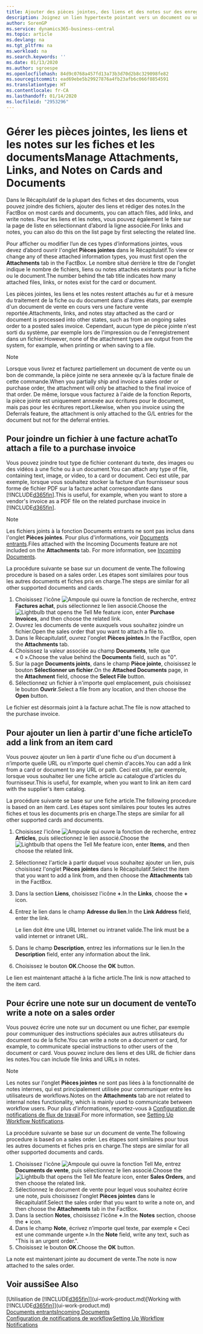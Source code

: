 ```yaml
---
title: Ajouter des pièces jointes, des liens et des notes sur des enregistrements | Microsoft Docs
description: Joignez un lien hypertexte pointant vers un document ou un site Web à un enregistrement spécifique, tel qu'une fiche client ou un document.
author: SorenGP
ms.service: dynamics365-business-central
ms.topic: article
ms.devlang: na
ms.tgt_pltfrm: na
ms.workload: na
ms.search.keywords: ''
ms.date: 01/13/2020
ms.author: sgroespe
ms.openlocfilehash: 84d9c0768a457fd13a73b3d70d2b8c329098fe82
ms.sourcegitcommit: ead69ebe5b29927876a4fb23afb6c066f8854591
ms.translationtype: HT
ms.contentlocale: fr-CA
ms.lasthandoff: 01/14/2020
ms.locfileid: "2953296"
---
```

# <a name="manage-attachments-links-and-notes-on-cards-and-documents"></a><span data-ttu-id="2cfb8-103">Gérer les pièces jointes, les liens et les notes sur les fiches et les documents</span><span class="sxs-lookup"><span data-stu-id="2cfb8-103">Manage Attachments, Links, and Notes on Cards and Documents</span></span>

<span data-ttu-id="2cfb8-104">Dans le Récapitulatif de la plupart des fiches et des documents, vous pouvez joindre des fichiers, ajouter des liens et rédiger des notes.</span><span class="sxs-lookup"><span data-stu-id="2cfb8-104">In the FactBox on most cards and documents, you can attach files, add links, and write notes.</span></span> <span data-ttu-id="2cfb8-105">Pour les liens et les notes, vous pouvez également le faire sur la page de liste en sélectionnant d’abord la ligne associée.</span><span class="sxs-lookup"><span data-stu-id="2cfb8-105">For links and notes, you can also do this on the list page by first selecting the related line.</span></span>

<span data-ttu-id="2cfb8-106">Pour afficher ou modifier l’un de ces types d’informations jointes, vous devez d’abord ouvrir l'onglet **Pièces jointes** dans le Récapitulatif.</span><span class="sxs-lookup"><span data-stu-id="2cfb8-106">To view or change any of these attached information types, you must first open the **Attachments** tab in the FactBox.</span></span> <span data-ttu-id="2cfb8-107">Le nombre situé derrière le titre de l'onglet indique le nombre de fichiers, liens ou notes attachés existants pour la fiche ou le document.</span><span class="sxs-lookup"><span data-stu-id="2cfb8-107">The number behind the tab title indicates how many attached files, links, or notes exist for the card or document.</span></span>

<span data-ttu-id="2cfb8-108">Les pièces jointes, les liens et les notes restent attachés au fur et à mesure du traitement de la fiche ou du document dans d'autres états, par exemple d'un document de vente en cours vers une facture vente reportée.</span><span class="sxs-lookup"><span data-stu-id="2cfb8-108">Attachments, links, and notes stay attached as the card or document is processed into other states, such as from an ongoing sales order to a posted sales invoice.</span></span> <span data-ttu-id="2cfb8-109">Cependant, aucun type de pièce jointe n'est sorti du système, par exemple lors de l'impression ou de l'enregistrement dans un fichier.</span><span class="sxs-lookup"><span data-stu-id="2cfb8-109">However, none of the attachment types are output from the system, for example, when printing or when saving to a file.</span></span>

> [!NOTE]
> <span data-ttu-id="2cfb8-110">Lorsque vous livrez et facturez partiellement un document de vente ou un bon de commande, la pièce jointe ne sera annexée qu'à la facture finale de cette commande.</span><span class="sxs-lookup"><span data-stu-id="2cfb8-110">When you partially ship and invoice a sales order or purchase order, the attachment will only be attached to the final invoice of that order.</span></span> <span data-ttu-id="2cfb8-111">De même, lorsque vous facturez à l'aide de la fonction Reports, la pièce jointe est uniquement annexée aux écritures pour le document, mais pas pour les écritures report.</span><span class="sxs-lookup"><span data-stu-id="2cfb8-111">Likewise, when you invoice using the Deferrals feature, the attachment is only attached to the G/L entries for the document but not for the deferral entries.</span></span>

## <a name="to-attach-a-file-to-a-purchase-invoice"></a><span data-ttu-id="2cfb8-112">Pour joindre un fichier à une facture achat</span><span class="sxs-lookup"><span data-stu-id="2cfb8-112">To attach a file to a purchase invoice</span></span>
<span data-ttu-id="2cfb8-113">Vous pouvez joindre tout type de fichier contenant du texte, des images ou des vidéos à une fiche ou à un document.</span><span class="sxs-lookup"><span data-stu-id="2cfb8-113">You can attach any type of file, containing text, image, or video, to a card or document.</span></span> <span data-ttu-id="2cfb8-114">Ceci est utile, par exemple, lorsque vous souhaitez stocker la facture d’un fournisseur sous forme de fichier PDF sur la facture achat correspondante dans [!INCLUDE[d365fin](includes/d365fin_md.md)].</span><span class="sxs-lookup"><span data-stu-id="2cfb8-114">This is useful, for example, when you want to store a vendor's invoice as a PDF file on the related purchase invoice in [!INCLUDE[d365fin](includes/d365fin_md.md)].</span></span>

> [!NOTE]
> <span data-ttu-id="2cfb8-115">Les fichiers joints à la fonction Documents entrants ne sont pas inclus dans l'onglet **Pièces jointes**. Pour plus d'informations, voir [Documents entrants](across-income-documents.md).</span><span class="sxs-lookup"><span data-stu-id="2cfb8-115">Files attached with the Incoming Documents feature are not included on the **Attachments** tab. For more information, see [Incoming Documents](across-income-documents.md).</span></span>

<span data-ttu-id="2cfb8-116">La procédure suivante se base sur un document de vente.</span><span class="sxs-lookup"><span data-stu-id="2cfb8-116">The following procedure is based on a sales order.</span></span> <span data-ttu-id="2cfb8-117">Les étapes sont similaires pour tous les autres documents et fiches pris en charge.</span><span class="sxs-lookup"><span data-stu-id="2cfb8-117">The steps are similar for all other supported documents and cards.</span></span>

1. <span data-ttu-id="2cfb8-118">Choisissez l'icône ![Ampoule qui ouvre la fonction de recherche](media/ui-search/search_small.png "Dites-moi ce que vous voulez faire"), entrez **Factures achat**, puis sélectionnez le lien associé.</span><span class="sxs-lookup"><span data-stu-id="2cfb8-118">Choose the ![Lightbulb that opens the Tell Me feature](media/ui-search/search_small.png "Tell me what you want to do") icon, enter **Purchase Invoices**, and then choose the related link.</span></span>
2. <span data-ttu-id="2cfb8-119">Ouvrez les documents de vente auxquels vous souhaitez joindre un fichier.</span><span class="sxs-lookup"><span data-stu-id="2cfb8-119">Open the sales order that you want to attach a file to.</span></span>
3. <span data-ttu-id="2cfb8-120">Dans le Récapitulatif, ouvrez l'onglet **Pièces jointes**.</span><span class="sxs-lookup"><span data-stu-id="2cfb8-120">In the FactBox, open the **Attachments** tab.</span></span>
4. <span data-ttu-id="2cfb8-121">Choisissez la valeur associée au champ **Documents**, telle que « 0 ».</span><span class="sxs-lookup"><span data-stu-id="2cfb8-121">Choose the value behind the **Documents** field, such as "0".</span></span>
5. <span data-ttu-id="2cfb8-122">Sur la page **Documents joints**, dans le champ **Pièce jointe**, choisissez le bouton **Sélectionner un fichier**.</span><span class="sxs-lookup"><span data-stu-id="2cfb8-122">On the **Attached Documents** page, in the **Attachment** field, choose the **Select File** button.</span></span>
5. <span data-ttu-id="2cfb8-123">Sélectionnez un fichier à n'importe quel emplacement, puis choisissez le bouton **Ouvrir**.</span><span class="sxs-lookup"><span data-stu-id="2cfb8-123">Select a file from any location, and then choose the **Open** button.</span></span>

<span data-ttu-id="2cfb8-124">Le fichier est désormais joint à la facture achat.</span><span class="sxs-lookup"><span data-stu-id="2cfb8-124">The file is now attached to the purchase invoice.</span></span>

## <a name="to-add-a-link-from-an-item-card"></a><span data-ttu-id="2cfb8-125">Pour ajouter un lien à partir d'une fiche article</span><span class="sxs-lookup"><span data-stu-id="2cfb8-125">To add a link from an item card</span></span>
<span data-ttu-id="2cfb8-126">Vous pouvez ajouter un lien à partir d'une fiche ou d'un document à n’importe quelle URL ou n’importe quel chemin d'accès.</span><span class="sxs-lookup"><span data-stu-id="2cfb8-126">You can add a link from a card or document to any URL or path.</span></span> <span data-ttu-id="2cfb8-127">Ceci est utile, par exemple, lorsque vous souhaitez lier une fiche article au catalogue d'articles du fournisseur.</span><span class="sxs-lookup"><span data-stu-id="2cfb8-127">This is useful, for example, when you want to link an item card with the supplier's item catalog.</span></span>

<span data-ttu-id="2cfb8-128">La procédure suivante se base sur une fiche article.</span><span class="sxs-lookup"><span data-stu-id="2cfb8-128">The following procedure is based on an item card.</span></span> <span data-ttu-id="2cfb8-129">Les étapes sont similaires pour toutes les autres fiches et tous les documents pris en charge.</span><span class="sxs-lookup"><span data-stu-id="2cfb8-129">The steps are similar for all other supported cards and documents.</span></span>

1. <span data-ttu-id="2cfb8-130">Choisissez l'icône ![Ampoule qui ouvre la fonction de recherche](media/ui-search/search_small.png "Dites-moi ce que vous voulez faire"), entrez **Articles**, puis sélectionnez le lien associé.</span><span class="sxs-lookup"><span data-stu-id="2cfb8-130">Choose the ![Lightbulb that opens the Tell Me feature](media/ui-search/search_small.png "Tell me what you want to do") icon, enter **Items**, and then choose the related link.</span></span>
2. <span data-ttu-id="2cfb8-131">Sélectionnez l'article à partir duquel vous souhaitez ajouter un lien, puis choisissez l'onglet **Pièces jointes** dans le Récapitulatif.</span><span class="sxs-lookup"><span data-stu-id="2cfb8-131">Select the item that you want to add a link from, and then choose the **Attachments** tab in the FactBox.</span></span>
3. <span data-ttu-id="2cfb8-132">Dans la section **Liens**, choisissez l'icône **+**.</span><span class="sxs-lookup"><span data-stu-id="2cfb8-132">In the **Links**, choose the **+** icon.</span></span>
4. <span data-ttu-id="2cfb8-133">Entrez le lien dans le champ **Adresse du lien**.</span><span class="sxs-lookup"><span data-stu-id="2cfb8-133">In the **Link Address** field, enter the link.</span></span>

    <span data-ttu-id="2cfb8-134">Le lien doit être une URL Internet ou intranet valide.</span><span class="sxs-lookup"><span data-stu-id="2cfb8-134">The link must be a valid internet or intranet URL.</span></span>

5. <span data-ttu-id="2cfb8-135">Dans le champ **Description**, entrez les informations sur le lien.</span><span class="sxs-lookup"><span data-stu-id="2cfb8-135">In the **Description** field, enter any information about the link.</span></span>  
6. <span data-ttu-id="2cfb8-136">Choisissez le bouton **OK**.</span><span class="sxs-lookup"><span data-stu-id="2cfb8-136">Choose the **OK** button.</span></span>

<span data-ttu-id="2cfb8-137">Le lien est maintenant attaché à la fiche article.</span><span class="sxs-lookup"><span data-stu-id="2cfb8-137">The link is now attached to the item card.</span></span>  

## <a name="to-write-a-note-on-a-sales-order"></a><span data-ttu-id="2cfb8-138">Pour écrire une note sur un document de vente</span><span class="sxs-lookup"><span data-stu-id="2cfb8-138">To write a note on a sales order</span></span>
<span data-ttu-id="2cfb8-139">Vous pouvez écrire une note sur un document ou une ficher, par exemple pour communiquer des instructions spéciales aux autres utilisateurs du document ou de la fiche.</span><span class="sxs-lookup"><span data-stu-id="2cfb8-139">You can write a note on a document or card, for example, to communicate special instructions to other users of the document or card.</span></span> <span data-ttu-id="2cfb8-140">Vous pouvez inclure des liens et des URL de fichier dans les notes.</span><span class="sxs-lookup"><span data-stu-id="2cfb8-140">You can include file links and URLs in notes.</span></span>

> [!NOTE]
> <span data-ttu-id="2cfb8-141">Les notes sur l'onglet **Pièces jointes** ne sont pas liées à la fonctionnalité de notes internes, qui est principalement utilisée pour communiquer entre les utilisateurs de workflows.</span><span class="sxs-lookup"><span data-stu-id="2cfb8-141">Notes on the **Attachments** tab are not related to internal notes functionality, which is mainly used to communicate between workflow users.</span></span> <span data-ttu-id="2cfb8-142">Pour plus d'informations, reportez-vous à [Configuration de notifications de flux de travail](across-setting-up-workflow-notifications.md).</span><span class="sxs-lookup"><span data-stu-id="2cfb8-142">For more information, see [Setting Up Workflow Notifications](across-setting-up-workflow-notifications.md).</span></span>

<span data-ttu-id="2cfb8-143">La procédure suivante se base sur un document de vente.</span><span class="sxs-lookup"><span data-stu-id="2cfb8-143">The following procedure is based on a sales order.</span></span> <span data-ttu-id="2cfb8-144">Les étapes sont similaires pour tous les autres documents et fiches pris en charge.</span><span class="sxs-lookup"><span data-stu-id="2cfb8-144">The steps are similar for all other supported documents and cards.</span></span>

1. <span data-ttu-id="2cfb8-145">Choisissez l'icône ![Ampoule qui ouvre la fonction Tell Me](media/ui-search/search_small.png "Dites-moi ce que vous voulez faire"), entrez **Documents de vente**, puis sélectionnez le lien associé.</span><span class="sxs-lookup"><span data-stu-id="2cfb8-145">Choose the ![Lightbulb that opens the Tell Me feature](media/ui-search/search_small.png "Tell me what you want to do") icon, enter **Sales Orders**, and then choose the related link.</span></span>
2. <span data-ttu-id="2cfb8-146">Sélectionnez le document de vente pour lequel vous souhaitez écrire une note, puis choisissez l'onglet **Pièces jointes** dans le Récapitulatif.</span><span class="sxs-lookup"><span data-stu-id="2cfb8-146">Select the sales order that you want to write a note on, and then choose the **Attachments** tab in the FactBox.</span></span>
3. <span data-ttu-id="2cfb8-147">Dans la section **Notes**, choisissez l'icône **+**.</span><span class="sxs-lookup"><span data-stu-id="2cfb8-147">In the **Notes** section, choose the **+** icon.</span></span>
4. <span data-ttu-id="2cfb8-148">Dans le champ **Note**, écrivez n’importe quel texte, par exemple « Ceci est une commande urgente ».</span><span class="sxs-lookup"><span data-stu-id="2cfb8-148">In the **Note** field, write any text, such as "This is an urgent order.".</span></span>
5. <span data-ttu-id="2cfb8-149">Choisissez le bouton **OK**.</span><span class="sxs-lookup"><span data-stu-id="2cfb8-149">Choose the **OK** button.</span></span>

<span data-ttu-id="2cfb8-150">La note est maintenant jointe au document de vente.</span><span class="sxs-lookup"><span data-stu-id="2cfb8-150">The note is now attached to the sales order.</span></span>

## <a name="see-also"></a><span data-ttu-id="2cfb8-151">Voir aussi</span><span class="sxs-lookup"><span data-stu-id="2cfb8-151">See Also</span></span>  
<span data-ttu-id="2cfb8-152">[Utilisation de [!INCLUDE[d365fin](includes/d365fin_md.md)]](ui-work-product.md)</span><span class="sxs-lookup"><span data-stu-id="2cfb8-152">[Working with [!INCLUDE[d365fin](includes/d365fin_md.md)]](ui-work-product.md)</span></span>  
[<span data-ttu-id="2cfb8-153">Documents entrants</span><span class="sxs-lookup"><span data-stu-id="2cfb8-153">Incoming Documents</span></span>](across-income-documents.md)  
[<span data-ttu-id="2cfb8-154">Configuration de notifications de workflow</span><span class="sxs-lookup"><span data-stu-id="2cfb8-154">Setting Up Workflow Notifications</span></span>](across-setting-up-workflow-notifications.md)  
